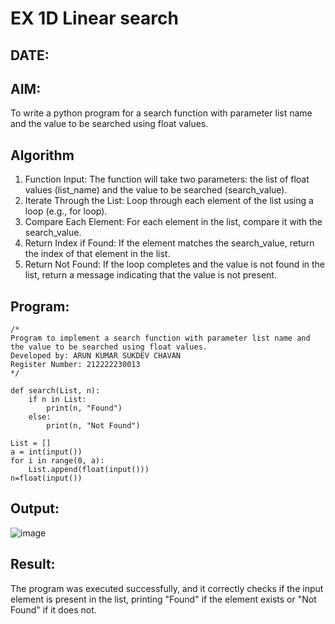 # EX 1D Linear search
## DATE:
## AIM:
To write a python program for a search function with parameter list name and the value to be searched using float values.
## Algorithm
1. Function Input: The function will take two parameters: the list of float values (list_name) and the value to be searched (search_value).
2. Iterate Through the List: Loop through each element of the list using a loop (e.g., for loop).
3. Compare Each Element: For each element in the list, compare it with the search_value.
4. Return Index if Found: If the element matches the search_value, return the index of that element in the list.
5. Return Not Found: If the loop completes and the value is not found in the list, return a message indicating that the value is not present.  
## Program:
```
/*
Program to implement a search function with parameter list name and the value to be searched using float values.
Developed by: ARUN KUMAR SUKDEV CHAVAN 
Register Number: 212222230013
*/
```
```
def search(List, n):
    if n in List:
        print(n, "Found")
    else:
        print(n, "Not Found")

List = []
a = int(input())
for i in range(0, a):
    List.append(float(input()))
n=float(input())
```
## Output:
![image](https://github.com/user-attachments/assets/ac6f514e-c237-481f-8a9f-d8a573ed30d5)

## Result:
The program was executed successfully, and it correctly checks if the input element is present in the list, printing "Found" if the element exists or "Not Found" if it does not.
